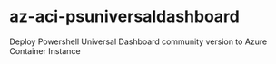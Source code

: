# az-aci-psuniversaldashboard
Deploy Powershell Universal Dashboard community version to Azure Container Instance
